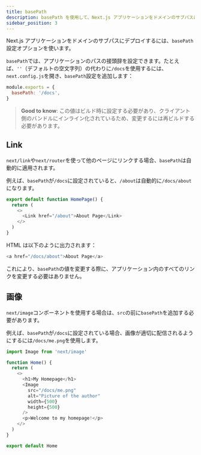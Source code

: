 ```yaml
---
title: basePath
description: basePath を使用して、Next.js アプリケーションをドメインのサブパスにデプロイします。
sidebar_position: 3
---
```


Next.js アプリケーションをドメインのサブパスにデプロイするには、`basePath`設定オプションを使います。

`basePath`では、アプリケーションのパスの接頭辞を設定できます。たとえば、`''`（デフォルトの空文字列）の代わりに`/docs`を使用するには、`next.config.js`を開き、`basePath`設定を追加します：

```js title="next.config.js"
module.exports = {
  basePath: '/docs',
}
```

> **Good to know**: この値はビルド時に設定する必要があり、クライアント側のバンドルにインライン化されているため、変更するには再ビルドする必要があります。

## Link

`next/link`や`next/router`を使って他のページにリンクする場合、`basePath`は自動的に適用されます。

例えば、`basePath`が`/docs`に設定されていると、`/about`は自動的に`/docs/about`になります。

```js
export default function HomePage() {
  return (
    <>
      <Link href="/about">About Page</Link>
    </>
  )
}
```

HTML は以下のように出力されます：

```js
<a href="/docs/about">About Page</a>
```

これにより、`basePath`の値を変更する際に、アプリケーション内のすべてのリンクを変更する必要はありません。

## 画像

`next/image`コンポーネントを使用する場合は、`src`の前に`basePath`を追加する必要があります。

例えば、`basePath`が`/docs`に設定されている場合、画像が適切に配信されるようにするには`/docs/me.png`を使用します。

```js
import Image from 'next/image'

function Home() {
  return (
    <>
      <h1>My Homepage</h1>
      <Image
        src="/docs/me.png"
        alt="Picture of the author"
        width={500}
        height={500}
      />
      <p>Welcome to my homepage!</p>
    </>
  )
}

export default Home
```
